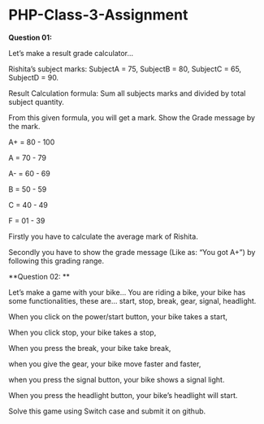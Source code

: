 # PHP-Class-3-Assignment

**Question 01:**

Let’s make a result grade calculator…

Rishita’s subject marks: SubjectA = 75, SubjectB = 80, SubjectC = 65, SubjectD = 90.

Result Calculation formula: Sum all subjects marks and divided by total subject quantity. 

From this given formula, you will get a mark. Show the Grade message by the mark.

A+ = 80 - 100 

A   = 70 - 79

A-  = 60 - 69

B   = 50 - 59

C   = 40 - 49

F   = 01 - 39 

Firstly you have to calculate the average mark of Rishita.

Secondly you have to show the grade message (Like as: “You got A+”) by following this grading range.



**Question 02: **


Let’s make a game with your bike… You are riding a bike, your bike has some functionalities, these are… start, stop, break, gear, signal, headlight. 

When you click on the power/start button, your bike takes a start, 

When you click stop, your bike takes a stop, 

When you press the break, your bike take break, 

when you give the gear, your bike move faster and faster, 

when you press the signal button, your bike shows a signal light.

When you press the headlight button, your bike’s headlight will start.

Solve this game using Switch case and submit it on github.
